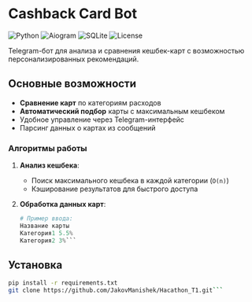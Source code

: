 # Cashback Card Bot

![Python](https://img.shields.io/badge/python-3.11%2B-blue)
![Aiogram](https://img.shields.io/badge/aiogram-3.x-green)
![SQLite](https://img.shields.io/badge/database-SQLite-yellow)
![License](https://img.shields.io/badge/license-MIT-orange)

Telegram-бот для анализа и сравнения кешбек-карт с возможностью персонализированных рекомендаций.

## Основные возможности

- **Сравнение карт** по категориям расходов
- **Автоматический подбор** карты с максимальным кешбеком
- Удобное управление через Telegram-интерфейс
- Парсинг данных о картах из сообщений

### Алгоритмы работы

1. **Анализ кешбека**:
   - Поиск максимального кешбека в каждой категории (`O(n)`)
   - Кэширование результатов для быстрого доступа

2. **Обработка данных карт**:
   ```python
   # Пример ввода:
   Название карты
   Категория1 5.5%
   Категория2 3%```

## Установка  
```bash
pip install -r requirements.txt
git clone https://github.com/JakovManishek/Hacathon_T1.git```
